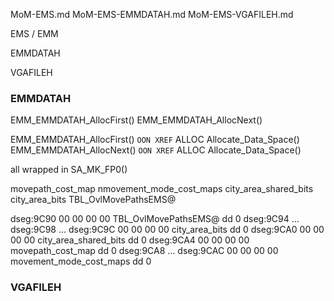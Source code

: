 
MoM-EMS.md
MoM-EMS-EMMDATAH.md
MoM-EMS-VGAFILEH.md



EMS / EMM



EMMDATAH

VGAFILEH



### EMMDATAH
EMM_EMMDATAH_AllocFirst()
EMM_EMMDATAH_AllocNext()

EMM_EMMDATAH_AllocFirst()
`OON XREF`  ALLOC  Allocate_Data_Space()
EMM_EMMDATAH_AllocNext()
`OON XREF`  ALLOC  Allocate_Data_Space()

all wrapped in SA_MK_FP0()

movepath_cost_map
nmovement_mode_cost_maps
city_area_shared_bits
city_area_bits
TBL_OvlMovePathsEMS@

dseg:9C90 00 00 00 00                                     TBL_OvlMovePathsEMS@ dd 0
dseg:9C94 ...
dseg:9C98 ...
dseg:9C9C 00 00 00 00                                     city_area_bits dd 0
dseg:9CA0 00 00 00 00                                     city_area_shared_bits dd 0
dseg:9CA4 00 00 00 00                                     movepath_cost_map dd 0
dseg:9CA8 ...
dseg:9CAC 00 00 00 00                                     movement_mode_cost_maps dd 0





### VGAFILEH
